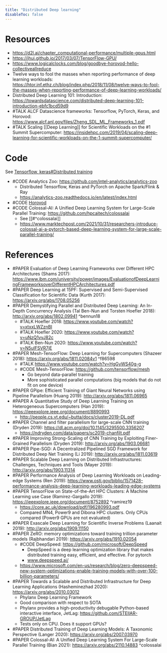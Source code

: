 ```yaml
---
title: "Distributed Deep learning"
disableToc: false 
---
```


# Resources
- https://d2l.ai/chapter_computational-performance/multiple-gpus.html 
- https://jhui.github.io/2017/03/07/TensorFlow-GPU/ 
- https://www.logicalclocks.com/blog/goodbye-horovod-hello-collectiveallreduce 
- Twelve ways to fool the masses when reporting performance of deep learning workloads: https://htor.inf.ethz.ch/blog/index.php/2018/11/08/twelve-ways-to-fool-the-masses-when-reporting-performance-of-deep-learning-workloads/
- Distributed Deep Learning 101: Introduction: https://towardsdatascience.com/distributed-deep-learning-101-introduction-ebfc1bcd59d9
- #TALK ALCF Datascience frameworks: Tensorflow, PyTorch, Keras, and Horovod: https://www.alcf.anl.gov/files/Zheng_SDL_ML_Frameworks_1.pdf
- #TALK Scaling [[Deep Learning]] for Scientific Workloads on the #1 Summit Supercomputer: https://insidehpc.com/2019/04/scaling-deep-learning-for-scientific-workloads-on-the-1-summit-supercomputer/

# Code
See [Tensorflow, keras#Distributed training](Tensorflow,%20keras.md#Distributed%20training)

- #CODE Analytics Zoo: https://github.com/intel-analytics/analytics-zoo
	- Distributed Tensorflow, Keras and PyTorch on Apache Spark/Flink & Ray
	- https://analytics-zoo.readthedocs.io/en/latest/index.html
- #CODE  [Horovod](Horovod.md)
- #CODE Colossal-AI: A Unified Deep Learning System for Large-Scale Parallel Training: https://github.com/hpcaitech/colossalai
	- See [[#^colossalai]]
	-  https://www.marktechpost.com/2021/10/31/researchers-introduce-colossal-ai-a-pytorch-based-deep-learning-system-for-large-scale-parallel-training/

# References
- #PAPER Evaluation of Deep Learning Frameworks over Different HPC Architectures (Shams 2017): https://www.ibm.com/university/power/images/EvaluationofDeepLearningFrameworksoverDifferentHPCArchitectures.pdf
- #PAPER Deep Learning at 15PF: Supervised and Semi-Supervised Classification for Scientific Data (Kurth 2017): https://arxiv.org/abs/1708.05256
- #PAPER Demystifying Parallel and Distributed Deep Learning: An In-Depth Concurrency Analysis (Tal Ben-Nun and Torsten Hoefler 2018): http://arxiv.org/abs/1802.09941 ^bennun18
	- #TALK Hoefler 2018: https://www.youtube.com/watch?v=xtxxLWZznBI
	- #TALK Hoefler 2020: https://www.youtube.com/watch?v=uNzQ1vvJ82c
	- #TALK Ben-Nun 2020: https://www.youtube.com/watch?v=N5uIFSVR7jE
- #PAPER Mesh-TensorFlow: Deep Learning for Supercomputers (Shazeer 2018): https://arxiv.org/abs/1811.02084v1 ^f86598
	- #TALK https://www.youtube.com/watch?v=HgGyWS40g-g
	- #CODE Mesh-TensorFlow: https://github.com/tensorflow/mesh
		- Go beyond data-parallel training
		- More sophisticated parallel computations (big models that do not fit on one device)
- #PAPER GPipe: Efficient Training of Giant Neural Networks using Pipeline Parallelism (Huang 2019): http://arxiv.org/abs/1811.06965
- #PAPER A Quantitative Study of Deep Learning Training on Heterogeneous Supercomputers (Han 2019): https://ieeexplore.ieee.org/document/8890993
	- http://people.cs.vt.edu/~butta/docs/cluster2019-DL.pdf
- #PAPER Channel and filter parallelism for large-scale CNN training (Dryden 2019): https://dl.acm.org/doi/10.1145/3295500.3356207
	- https://ndryden.com/data/papers/sc2019-chanfilt.pdf
- #PAPER Improving Strong-Scaling of CNN Training by Exploiting Finer-Grained Parallelism (Dryden 2019): http://arxiv.org/abs/1903.06681
- #PAPER Pipe-SGD: A Decentralized Pipelined SGD Framework for Distributed Deep Net Training (Li 2019): http://arxiv.org/abs/1811.03619
- #PAPER Scalable Deep Learning on Distributed Infrastructures: Challenges, Techniques and Tools (Mayer 2019): http://arxiv.org/abs/1903.11314
- #PAPER Performance Analysis of Deep Learning Workloads on Leading-edge Systems (Ren 2019): https://www.osti.gov/biblio/1571428-performance-analysis-deep-learning-workloads-leading-edge-systems
- #PAPER TensorFlow on State-of-the-Art HPC Clusters: A Machine Learning use Case (Ramirez-Gargallo 2019): https://ieeexplore.ieee.org/document/8752892 ^ramirez19
	- https://core.ac.uk/download/pdf/196280993.pdf 
	- Compared MN4, Power9 and Dibona HPC clusters. Only CPUs compared (Power9 GPUs are not evaluated)
- #PAPER Exascale Deep Learning for Scientific Inverse Problems (Laanait 2019): http://arxiv.org/abs/1909.11150
- #PAPER ZeRO: memory optimizations toward training trillion parameter models (Rajbhandari 2019): https://arxiv.org/abs/1910.02054
	- #CODE DeepSpeed: https://github.com/microsoft/DeepSpeed
		- DeepSpeed is a deep learning optimization library that makes distributed training easy, efficient, and effective. For pytorch
		- www.deepspeed.ai/
	- https://www.microsoft.com/en-us/research/blog/zero-deepspeed-new-system-optimizations-enable-training-models-with-over-100-billion-parameters/
- #PAPER Towards a Scalable and Distributed Infrastructure for Deep Learning Applications (Hasheminezhad 2020): https://arxiv.org/abs/2010.03012
	- Phylanx Deep Learning Framework
	- Good comparison with respect to SOTA
	- Phylanx provides a high-productivity debugable Python-based interactive interface, JetLag: https://github.com/STEllAR-GROUP/JetLag
	- Tests only on CPU. Does it support GPUs?
- #PAPER Distributed Training of Deep Learning Models: A Taxonomic Perspective (Langer 2020): https://arxiv.org/abs/2007.03970
- #PAPER Colossal-AI: A Unified Deep Learning System For Large-Scale Parallel Training (Bian 2021): https://arxiv.org/abs/2110.14883 ^colossalai


